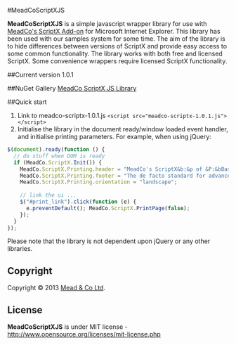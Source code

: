 #MeadCoScriptXJS

**MeadCoScriptXJS** is a simple javascript wrapper library for use with [MeadCo's ScriptX Add-on](http://scriptx.meadroid.com) for Microsoft Internet Explorer. This library has been used with our samples system for some time. 
The aim of the library is to hide differences between versions of ScriptX and provide easy access to some common functionality.
The library works with both free and licensed ScriptX. Some convenience wrappers require licensed ScriptX functionality.

##Current version
1.0.1

##NuGet Gallery
[MeadCo ScriptX JS Library](http://nuget.org/packages/MeadScriptXJS/)

##Quick start

1. Link to meadco-scriptx-1.0.1.js `<script src="meadco-scriptx-1.0.1.js"></script>`
2. Initialise the library in the document ready/window loaded event handler, and initialise printing parameters. For example, when using jQuery:

```javascript
$(document).ready(function () {
  // do stuff when DOM is ready
  if (MeadCo.ScriptX.Init()) {
    MeadCo.ScriptX.Printing.header = "MeadCo's ScriptX&b:&p of &P:&bBasic Printing Sample";
    MeadCo.ScriptX.Printing.footer = "The de facto standard for advanced web-based printing";
    MeadCo.ScriptX.Printing.orientation = "landscape";
            
    // link the ui ...
    $("#print_link").click(function (e) { 
      e.preventDefault(); MeadCo.ScriptX.PrintPage(false); 
    });                           
  }
});
```
Please note that the library is not dependent upon jQuery or any other libraries.

## Copyright
Copyright © 2013 [Mead & Co Ltd](http://scriptx.meadroid.com).

## License 
**MeadCoScriptXJS** is under MIT license - http://www.opensource.org/licenses/mit-license.php

